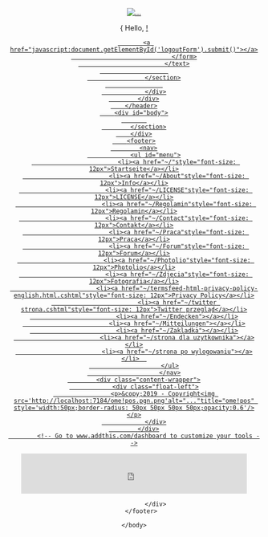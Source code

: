 <!DOCTYPE html>
<html lang="de">
    <head>
<meta http-equiv="Content-Type" content="text/html; charset=utf-8"/>
        <meta charset="utf-8" />
        <title> Meine ome!pos</title>
        <link href="~/Content/themes/base/jquery.ui.all.css" rel="stylesheet" type="text/css" />
        <link href="~/Content/Site.css" rel="stylesheet" type="text/css" />
        <link href="~/animated_favicon1.gif" rel="animated_favicon1 icon" type="image/x-icon"/>
        <link rel="icon" type="image/png" sizes="16x16" href="/favicon.png"/>
        <script src="~/Scripts/jquery-1.8.2.min.js"></script>
        <script src="~/Scripts/jquery-ui-1.8.24.js"></script>
        <script src="~/Scripts/modernizr-2.6.2.js"></script>
        <meta name="viewport" content="width=device-width" />
    </head>
    <body>
        <header>
            <div class="content-wrapper">
                <div class="float-left">
                    <p class="site-title"><a href="~/"><img src='http://localhost:7184/ome!pos.pgn.png'alt="..."title="ome!pos"/></a></p>
                </div>
                <div class="float-right">
                    <section id="login">
                         {
                            <text>
                                Hello, <a class="email" href="~/Account/Manage" </a>!
                                <form id="logoutForm" action="~/Account/Logout" method="post">
                                   
           
           <a href="javascript:document.getElementById('logoutForm').submit()"></a>
                                </form>
                            </text>
                       
                    </section>
                    
                </div>
            </div>
        </header>
        <div id="body">
           
            </section>
        </div>
        <footer>
            <nav>
                <ul id="menu">
                            <li><a href="~/"style="font-size: 12px">Startseite</a></li>
                            <li><a href="~/About"style="font-size: 12px">Info</a></li>
                            <li><a href="~/LICENSE"style="font-size: 12px">LICENSE</a></li>
                            <li><a href="~/Regolamin"style="font-size: 12px">Regolamin</a></li>
                            <li><a href="~/Contact"style="font-size: 12px">Contakt</a></li>
                            <li><a href="~/Praca"style="font-size: 12px">Praca</a></li>
                            <li><a href="~/Forum"style="font-size: 12px">Forum</a></li>
                            <li><a href="~/Photolio"style="font-size: 12px">Photolio</a></li>
                            <li><a href="~/Zdjecia"style="font-size: 12px">Fotografia</a></li>
                            <li><a href="~/termsfeed-html-privacy-policy-english.html.cshtml"style="font-size: 12px">Privacy Policy</a></li>
                            <li><a href="~/twitter strona.cshtml"style="font-size: 12px">Twitter przegląd</a></li>
                            <li><a href="~/Endecken"></a></li>
                            <li><a href="~/Mitteilungen"></a></li>
                            <li><a href="~/Zakladka"></a></li>
                            <li><a href="~/strona dla uzytkownika"></a></li>
                            <li><a href="~/strona po wylogowaniu"></a></li>  
                        </ul>
                        </nav>
            <div class="content-wrapper">
                <div class="float-left">
                    <p>&copy;2019 - Copyright<img src='http://localhost:7184/ome!pos.pgn.png'alt="..."title="ome!pos" style='width:50px;border-radius: 50px 50px 50px 50px;opacity:0.6'/></p>
                </div>
            </div>
            <!-- Go to www.addthis.com/dashboard to customize your tools -->
<script type="text/javascript" src="//s7.addthis.com/js/300/addthis_widget.js#pubid=ra-5012968b5be75853" async="async"></script>
<!-- AddThis Button BEGIN -->
<div class="addthis_toolbox addthis_default_style">
<a class="addthis_button_preferred_1"></a>
<a class="addthis_button_preferred_2"></a>
<a class="addthis_button_preferred_3"></a>
<a class="addthis_button_preferred_4"></a>
<a class="addthis_button_compact"></a>
<iframe src="https://www.facebook.com/plugins/follow?href=https%3A%2F%2Fwww.facebook.com%2Fgrazyna.selbach&amp;layout=standard&amp;show_faces=true&amp;colorscheme=light&amp;width=450&amp;height=80" style="border:none; overflow:hidden; width:450px; height:80px;"></iframe>        
</div>               
<!-- Fügen Sie dieses Tag in den head-Abschnitt oder direkt vor dem schließenden body-Tag ein. -->
<script src="https://apis.google.com/js/platform.js" async defer>
  {lang: 'de'}
</script>
<!-- Fügen Sie dieses Tag an der Stelle ein, an der die +1-Schaltfläche erscheinen soll. -->

<script type="text/javascript">var addthis_config = {"data_track_addressbar":true};</script>
<script type="text/javascript" src="//s7.addthis.com/js/300/addthis_widget.js#pubid=ra-501295fb2e635c15"></script>
<!-- AddThis Button END -->
<!--Go to www.ad<!-- Go to www.addthis.com/dashboard to customize your tool--><div class="addthis_native_toolbox"></div>
                </div>
        </footer>
       
    </body>
</html>
